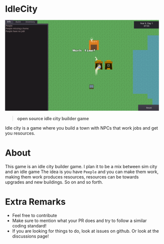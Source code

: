 # IdleCity
![image](image.png)

> **open source idle city builder game**

Idle city is a game where you build a town with NPCs that work jobs and get you resources.

# About
This game is an idle city builder game. I plan it to be a mix between sim city and an idle game
The idea is you have `Peeple` and you can make them work, making them work produces resources, resources can be towards upgrades and new buildings. So on and so forth.

# Extra Remarks
- Feel free to contribute
- Make sure to mention what your PR does and try to follow a similar coding standard!
- If you are looking for things to do, look at issues on github. Or look at the discussions page!